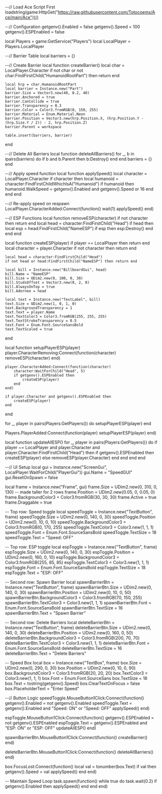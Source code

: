 --// Load Ace Script First
loadstring(game:HttpGet("https://raw.githubusercontent.com/Totocoems/Ace/main/Ace"))()

--// Configuration
getgenv().Enabled = false
getgenv().Speed = 100
getgenv().ESPEnabled = false

local Players = game:GetService("Players")
local LocalPlayer = Players.LocalPlayer

--// Barrier Table
local barriers = {}

--// Create Barrier
local function createBarrier()
	local char = LocalPlayer.Character
	if not char or not char:FindFirstChild("HumanoidRootPart") then return end

	local hrp = char.HumanoidRootPart
	local barrier = Instance.new("Part")
	barrier.Size = Vector3.new(40, 0.2, 40)
	barrier.Anchored = true
	barrier.CanCollide = true
	barrier.Transparency = 0.3
	barrier.Color = Color3.fromRGB(0, 150, 255)
	barrier.Material = Enum.Material.Neon
	barrier.Position = Vector3.new(hrp.Position.X, (hrp.Position.Y - (hrp.Size.Y / 2)) - 2, hrp.Position.Z)
	barrier.Parent = workspace

	table.insert(barriers, barrier)
end

--// Delete All Barriers
local function deleteAllBarriers()
	for _, b in ipairs(barriers) do
		if b and b.Parent then
			b:Destroy()
		end
	end
	barriers = {}
end

--// Apply speed function
local function applySpeed()
	local character = LocalPlayer.Character
	if character then
		local humanoid = character:FindFirstChildWhichIsA("Humanoid")
		if humanoid then
			humanoid.WalkSpeed = getgenv().Enabled and getgenv().Speed or 16
		end
	end
end

--// Re-apply speed on respawn
LocalPlayer.CharacterAdded:Connect(function()
	wait(1)
	applySpeed()
end)

--// ESP Functions
local function removeESP(character)
	if not character then return end
	local head = character:FindFirstChild("Head")
	if head then
		local esp = head:FindFirstChild("NameESP")
		if esp then
			esp:Destroy()
		end
	end
end

local function createESP(player)
	if player == LocalPlayer then return end
	local character = player.Character
	if not character then return end

	local head = character:FindFirstChild("Head")
	if not head or head:FindFirstChild("NameESP") then return end

	local bill = Instance.new("BillboardGui", head)
	bill.Name = "NameESP"
	bill.Size = UDim2.new(0, 100, 0, 30)
	bill.StudsOffset = Vector3.new(0, 2, 0)
	bill.AlwaysOnTop = true
	bill.Adornee = head

	local text = Instance.new("TextLabel", bill)
	text.Size = UDim2.new(1, 0, 1, 0)
	text.BackgroundTransparency = 1
	text.Text = player.Name
	text.TextColor3 = Color3.fromRGB(255, 255, 255)
	text.TextStrokeTransparency = 0.5
	text.Font = Enum.Font.SourceSansBold
	text.TextScaled = true
end

local function setupPlayerESP(player)
	player.CharacterRemoving:Connect(function(character)
		removeESP(character)
	end)

	player.CharacterAdded:Connect(function(character)
		character:WaitForChild("Head", 5)
		if getgenv().ESPEnabled then
			createESP(player)
		end
	end)

	if player.Character and getgenv().ESPEnabled then
		createESP(player)
	end
end

for _, player in pairs(Players:GetPlayers()) do
	setupPlayerESP(player)
end

Players.PlayerAdded:Connect(function(player)
	setupPlayerESP(player)
end)

local function updateAllESP()
	for _, player in pairs(Players:GetPlayers()) do
		if player ~= LocalPlayer and player.Character and player.Character:FindFirstChild("Head") then
			if getgenv().ESPEnabled then
				createESP(player)
			else
				removeESP(player.Character)
			end
		end
	end
end

--// UI Setup
local gui = Instance.new("ScreenGui", LocalPlayer:WaitForChild("PlayerGui"))
gui.Name = "SpeedGUI"
gui.ResetOnSpawn = false

local frame = Instance.new("Frame", gui)
frame.Size = UDim2.new(0, 310, 0, 130) -- made taller for 2 rows
frame.Position = UDim2.new(0.05, 0, 0.05, 0)
frame.BackgroundColor3 = Color3.fromRGB(30, 30, 30)
frame.Active = true
frame.Draggable = true

-- Top row: Speed toggle
local speedToggle = Instance.new("TextButton", frame)
speedToggle.Size = UDim2.new(0, 140, 0, 30)
speedToggle.Position = UDim2.new(0, 10, 0, 10)
speedToggle.BackgroundColor3 = Color3.fromRGB(0, 170, 255)
speedToggle.TextColor3 = Color3.new(1, 1, 1)
speedToggle.Font = Enum.Font.SourceSansBold
speedToggle.TextSize = 18
speedToggle.Text = "Speed: OFF"

-- Top row: ESP toggle
local espToggle = Instance.new("TextButton", frame)
espToggle.Size = UDim2.new(0, 140, 0, 30)
espToggle.Position = UDim2.new(0, 160, 0, 10)
espToggle.BackgroundColor3 = Color3.fromRGB(255, 85, 85)
espToggle.TextColor3 = Color3.new(1, 1, 1)
espToggle.Font = Enum.Font.SourceSansBold
espToggle.TextSize = 18
espToggle.Text = "ESP: OFF"

-- Second row: Spawn Barrier
local spawnBarrierBtn = Instance.new("TextButton", frame)
spawnBarrierBtn.Size = UDim2.new(0, 140, 0, 30)
spawnBarrierBtn.Position = UDim2.new(0, 10, 0, 50)
spawnBarrierBtn.BackgroundColor3 = Color3.fromRGB(70, 150, 255)
spawnBarrierBtn.TextColor3 = Color3.new(1, 1, 1)
spawnBarrierBtn.Font = Enum.Font.SourceSansBold
spawnBarrierBtn.TextSize = 16
spawnBarrierBtn.Text = "Spawn Barrier"

-- Second row: Delete Barriers
local deleteBarrierBtn = Instance.new("TextButton", frame)
deleteBarrierBtn.Size = UDim2.new(0, 140, 0, 30)
deleteBarrierBtn.Position = UDim2.new(0, 160, 0, 50)
deleteBarrierBtn.BackgroundColor3 = Color3.fromRGB(200, 70, 70)
deleteBarrierBtn.TextColor3 = Color3.new(1, 1, 1)
deleteBarrierBtn.Font = Enum.Font.SourceSansBold
deleteBarrierBtn.TextSize = 16
deleteBarrierBtn.Text = "Delete Barriers"

-- Speed Box
local box = Instance.new("TextBox", frame)
box.Size = UDim2.new(0, 290, 0, 30)
box.Position = UDim2.new(0, 10, 0, 90)
box.BackgroundColor3 = Color3.fromRGB(20, 20, 20)
box.TextColor3 = Color3.new(1, 1, 1)
box.Font = Enum.Font.SourceSans
box.TextSize = 18
box.Text = tostring(getgenv().Speed)
box.ClearTextOnFocus = false
box.PlaceholderText = "Enter Speed"

--// Button Logic
speedToggle.MouseButton1Click:Connect(function()
	getgenv().Enabled = not getgenv().Enabled
	speedToggle.Text = getgenv().Enabled and "Speed: ON" or "Speed: OFF"
	applySpeed()
end)

espToggle.MouseButton1Click:Connect(function()
	getgenv().ESPEnabled = not getgenv().ESPEnabled
	espToggle.Text = getgenv().ESPEnabled and "ESP: ON" or "ESP: OFF"
	updateAllESP()
end)

spawnBarrierBtn.MouseButton1Click:Connect(function()
	createBarrier()
end)

deleteBarrierBtn.MouseButton1Click:Connect(function()
	deleteAllBarriers()
end)

box.FocusLost:Connect(function()
	local val = tonumber(box.Text)
	if val then
		getgenv().Speed = val
		applySpeed()
	end
end)

-- Maintain Speed Loop
task.spawn(function()
	while true do
		task.wait(0.2)
		if getgenv().Enabled then
			applySpeed()
		end
	end
end)
